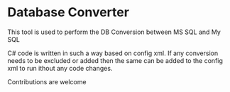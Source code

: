 # Database Converter
This tool is used to perform the DB Conversion between MS SQL and My SQL

C# code is written in such a way based on config xml. If any conversion needs to be excluded or added then the same can be added to the config xml to run ithout any code changes.

Contributions are welcome
